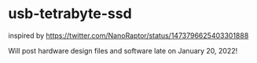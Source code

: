 # usb-tetrabyte-ssd

inspired by https://twitter.com/NanoRaptor/status/1473796625403301888

Will post hardware design files and software late on January 20, 2022!
